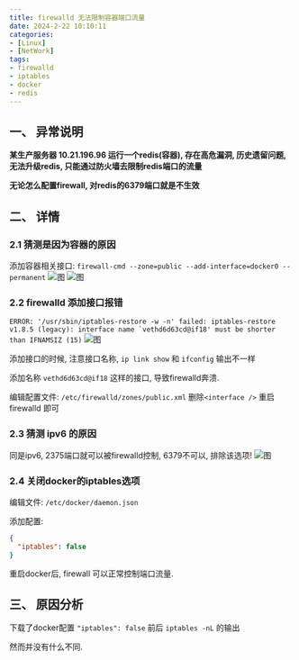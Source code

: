 ```yaml
---
title: firewalld 无法限制容器端口流量
date: 2024-2-22 10:10:11
categories: 
- [Linux]
- [NetWork]
tags: 
- firewalld
- iptables
- docker
- redis
---
```



## 一、 异常说明

**某生产服务器 10.21.196.96 运行一个redis(容器), 存在高危漏洞, 历史遗留问题, 无法升级redis, 只能通过防火墙去限制redis端口的流量**

**无论怎么配置firewall, 对redis的6379端口就是不生效**


## 二、 详情

### 2.1 猜测是因为容器的原因
  添加容器相关接口:
  ```firewall-cmd --zone=public --add-interface=docker0 --permanent```
  ![图](/images/079.firewall_anomaly.md.01.png)
  ![图](/images/079.firewall_anomaly.md.02.png)

### 2.2 firewalld 添加接口报错
  ```ERROR: '/usr/sbin/iptables-restore -w -n' failed: iptables-restore v1.8.5 (legacy): interface name `vethd6d63cd@if18' must be shorter than IFNAMSIZ (15)```
  ![图](/images/079.firewall_anomaly.md.03.png)

  添加接口的时候, 注意接口名称, ```ip link show``` 和 ```ifconfig``` 输出不一样

  添加名称 ```vethd6d63cd@if18``` 这样的接口, 导致firewalld奔溃.

  编辑配置文件: ```/etc/firewalld/zones/public.xml``` 删除```<interface />``` 重启 firewalld 即可


### 2.3 猜测 ipv6 的原因
  同是ipv6, 2375端口就可以被firewalld控制, 6379不可以, 排除该选项!
  ![图](/images/079.firewall_anomaly.md.04.png)


### 2.4 关闭docker的iptables选项
  编辑文件: ```/etc/docker/daemon.json```

  添加配置: 

  ``` json
  {
    "iptables": false 
  }
```

  重启docker后, firewall 可以正常控制端口流量.

## 三、 原因分析

下载了docker配置 ```"iptables": false```  前后 ```iptables -nL``` 的输出

然而并没有什么不同. 